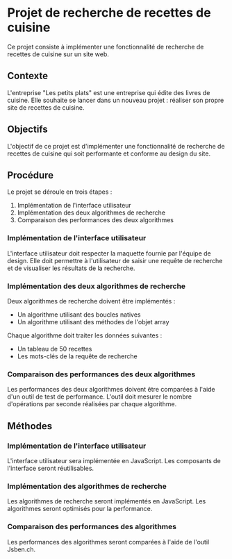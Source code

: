 # Projet de recherche de recettes de cuisine

Ce projet consiste à implémenter une fonctionnalité de recherche de recettes de cuisine sur un site web.

## Contexte

L'entreprise "Les petits plats" est une entreprise qui édite des livres de cuisine. Elle souhaite se lancer dans un nouveau projet : réaliser son propre site de recettes de cuisine.

## Objectifs

L'objectif de ce projet est d'implémenter une fonctionnalité de recherche de recettes de cuisine qui soit performante et conforme au design du site.

## Procédure

Le projet se déroule en trois étapes :

1. Implémentation de l'interface utilisateur
2. Implémentation des deux algorithmes de recherche
3. Comparaison des performances des deux algorithmes

### Implémentation de l'interface utilisateur

L'interface utilisateur doit respecter la maquette fournie par l'équipe de design. Elle doit permettre à l'utilisateur de saisir une requête de recherche et de visualiser les résultats de la recherche.

### Implémentation des deux algorithmes de recherche

Deux algorithmes de recherche doivent être implémentés :

* Un algorithme utilisant des boucles natives
* Un algorithme utilisant des méthodes de l'objet array

Chaque algorithme doit traiter les données suivantes :

* Un tableau de 50 recettes
* Les mots-clés de la requête de recherche

### Comparaison des performances des deux algorithmes

Les performances des deux algorithmes doivent être comparées à l'aide d'un outil de test de performance. L'outil doit mesurer le nombre d'opérations par seconde réalisées par chaque algorithme.

## Méthodes

### Implémentation de l'interface utilisateur

L'interface utilisateur sera implémentée en JavaScript. Les composants de l'interface seront réutilisables.

### Implémentation des algorithmes de recherche

Les algorithmes de recherche seront implémentés en JavaScript. Les algorithmes seront optimisés pour la performance.

### Comparaison des performances des algorithmes

Les performances des algorithmes seront comparées à l'aide de l'outil Jsben.ch.


